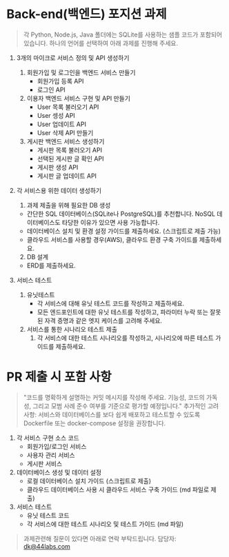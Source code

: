 # Back-end(백엔드) 포지션 과제

> 각 Python, Node.js, Java 폴더에는 SQLite를 사용하는 샘플 코드가 포함되어 있습니다. 하나의 언어를 선택하여 아래 과제를 진행해 주세요.

1. 3개의 마이크로 서비스 정의 및 API 생성하기
   1. 회원가입 및 로그인을 백엔드 서비스 만들기
      - 회원가입 등록 API
      - 로그인 API
   2. 이용자 백엔드 서비스 구현 및 API 만들기
      - User 목록 불러오기 API
      - User 셍성 API
      - User 업데이트 API 
      - User 삭제 API 만들기
   3. 게시판 백엔드 서비스 생성하기
      - 게시판 목록 불러오기 API
      - 선택된 게시판 글 확인 API
      - 게시판 생성 API
      - 게시판 글 업데이트 API

2. 각 서비스용 위한 데이터 생성하기 
   1. 과제 제출을 위해 필요한 DB 생성
    - 간단한 SQL 데이터베이스(SQLite나 PostgreSQL)를 추천합니다. NoSQL 데이터베이스도 타당한 이유가 있으면 사용 가능합니다.
    - 데이터베이스 설치 및 환경 설정 가이드를 제출하세요. (스크립트로 제출 가능)
    - 클라우드 서비스를 사용할 경우(AWS), 클라우드 환경 구축 가이드를 제출하세요.
    2. DB 설계
    - ERD를 제출하세요.
      
3. 서비스 테스트
   1. 유닛테스트
      - 각 서비스에 대해 유닛 테스트 코드를 작성하고 제출하세요.
      - 모든 엔드포인트에 대한 유닛 테스트를 작성하고, 파라미터 누락 또는 잘못된 자격 증명과 같은 엣지 케이스를 고려해 주세요.
   2. 서비스를 통한 시나리오 테스트 제출
      1. 각 서비스에 대한 테스트 시나리오를 작성하고, 시나리오에 따른 테스트 가이드를 제출하세요.

# PR 제출 시 포함 사항
> "코드를 명확하게 설명하는 커밋 메시지를 작성해 주세요. 기능성, 코드의 가독성, 그리고 모범 사례 준수 여부를 기준으로 평가할 예정입니다."
> 추가적인 고려사항: 서비스와 데이터베이스를 보다 쉽게 배포하고 테스트할 수 있도록 Dockerfile 또는 docker-compose 설정을 권장합니다.
1. 각 서비스 구현 소스 코드 
   - 회원가입/로그인 서비스 
   - 사용자 관리 서비스 
   - 게시판 서비스
2. 데이터베이스 생성 및 데이터 설정 
   - 로컬 데이터베이스 설치 가이드 (스크립트로 제출)
   - 클라우드 데이터베이스 사용 시 클라우드 서비스 구축 가이드 (md 파일로 제출)
3. 서비스 테스트 
   - 유닛 테스트 코드 
   - 각 서비스에 대한 테스트 시나리오 및 테스트 가이드 (md 파일)

> 과제관련해 질문이 있다면 아래로 연락 부탁드립니다. 
> 담당자: dk@44labs.com 